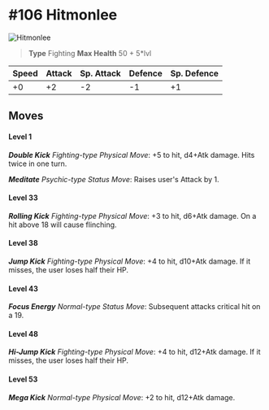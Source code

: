 # #106 Hitmonlee


![Hitmonlee](https://img.pokemondb.net/sprites/home/normal/1x/hitmonlee.png)

> **Type** Fighting
> **Max Health** 50 + 5\*lvl

| Speed | Attack | Sp. Attack | Defence | Sp. Defence |
| ----- | ------ | ---------- | ------- | ----------- |
| +0 | +2 | -2 | -1 | +1 |

## Moves
#### Level 1

***Double Kick** Fighting-type Physical Move*: +5 to hit, d4+Atk damage. Hits twice in one turn.

***Meditate** Psychic-type Status Move*: Raises user's Attack by 1.
#### Level 33

***Rolling Kick** Fighting-type Physical Move*: +3 to hit, d6+Atk damage. On a hit above 18 will cause flinching.
#### Level 38

***Jump Kick** Fighting-type Physical Move*: +4 to hit, d10+Atk damage. If it misses, the user loses half their HP.
#### Level 43

***Focus Energy** Normal-type Status Move*: Subsequent attacks critical hit on a 19.
#### Level 48

***Hi-Jump Kick** Fighting-type Physical Move*: +4 to hit, d12+Atk damage. If it misses, the user loses half their HP.
#### Level 53

***Mega Kick** Normal-type Physical Move*: +2 to hit, d12+Atk damage. 

